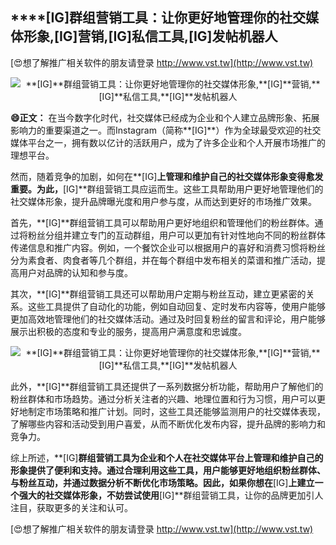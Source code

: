 ## ****[IG]**群组营销工具：让你更好地管理你的社交媒体形象,**[IG]**营销,**[IG]**私信工具,**[IG]**发帖机器人**

[😍想了解推广相关软件的朋友请登录 http://www.vst.tw](http://www.vst.tw)

 <center><img src="https://vst.tw/MP4/tuiguang/png/5.png" alt="**[IG]**群组营销工具：让你更好地管理你的社交媒体形象,**[IG]**营销,**[IG]**私信工具,**[IG]**发帖机器人"></center>

**😄正文：**
在当今数字化时代，社交媒体已经成为企业和个人建立品牌形象、拓展影响力的重要渠道之一。而Instagram（简称**[IG]**）作为全球最受欢迎的社交媒体平台之一，拥有数以亿计的活跃用户，成为了许多企业和个人开展市场推广的理想平台。

然而，随着竞争的加剧，如何在**[IG]**上管理和维护自己的社交媒体形象变得愈发重要。为此，**[IG]**群组营销工具应运而生。这些工具帮助用户更好地管理他们的社交媒体形象，提升品牌曝光度和用户参与度，从而达到更好的市场推广效果。

首先，**[IG]**群组营销工具可以帮助用户更好地组织和管理他们的粉丝群体。通过将粉丝分组并建立专门的互动群组，用户可以更加有针对性地向不同的粉丝群体传递信息和推广内容。例如，一个餐饮企业可以根据用户的喜好和消费习惯将粉丝分为素食者、肉食者等几个群组，并在每个群组中发布相关的菜谱和推广活动，提高用户对品牌的认知和参与度。

其次，**[IG]**群组营销工具还可以帮助用户定期与粉丝互动，建立更紧密的关系。这些工具提供了自动化的功能，例如自动回复、定时发布内容等，使用户能够更加高效地管理他们的社交媒体活动。通过及时回复粉丝的留言和评论，用户能够展示出积极的态度和专业的服务，提高用户满意度和忠诚度。

 <center><img src="https://vst.tw/MP4/tuiguang/png/6.png" alt="**[IG]**群组营销工具：让你更好地管理你的社交媒体形象,**[IG]**营销,**[IG]**私信工具,**[IG]**发帖机器人"></center>

此外，**[IG]**群组营销工具还提供了一系列数据分析功能，帮助用户了解他们的粉丝群体和市场趋势。通过分析关注者的兴趣、地理位置和行为习惯，用户可以更好地制定市场策略和推广计划。同时，这些工具还能够监测用户的社交媒体表现，了解哪些内容和活动受到用户喜爱，从而不断优化发布内容，提升品牌的影响力和竞争力。

综上所述，**[IG]**群组营销工具为企业和个人在社交媒体平台上管理和维护自己的形象提供了便利和支持。通过合理利用这些工具，用户能够更好地组织粉丝群体、与粉丝互动，并通过数据分析不断优化市场策略。因此，如果你想在**[IG]**上建立一个强大的社交媒体形象，不妨尝试使用**[IG]**群组营销工具，让你的品牌更加引人注目，获取更多的关注和认可。

[😍想了解推广相关软件的朋友请登录 http://www.vst.tw](http://www.vst.tw)



